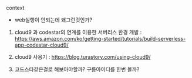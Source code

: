 context 
- web실행이 안되는데 왜그런것인가?


1. cloud9 과 codestar의 연계를 이용한 서버리스 환경 개발 : https://aws.amazon.com/ko/getting-started/tutorials/build-serverless-app-codestar-cloud9/

2. cloud9 사용기 : https://blog.turastory.com/using-cloud9/

3. 코드스타같은걸로 해보아야할까? 구름아이디를 한번 볼까?